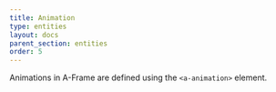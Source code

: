 ```yaml
---
title: Animation
type: entities
layout: docs
parent_section: entities
order: 5
---
```


Animations in A-Frame are defined using the ```<a-animation>``` element.
